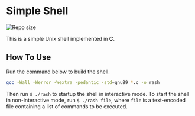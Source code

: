 # Simple Shell

![Repo size](https://github.com/Prosper-pro/simple_shell)

This is a simple Unix shell implemented in __C__.

## How To Use

Run the command below to build the shell.

```bash
gcc -Wall -Werror -Wextra -pedantic -std=gnu89 *.c -o rash
```

Then run `$ ./rash` to startup the shell in interactive mode. To start the shell in non-interactive mode, run `$ ./rash file`, where `file` is a text-encoded file containing a list of commands to be executed.

